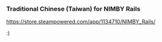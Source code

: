 ### Traditional Chinese (Taiwan) for NIMBY Rails

https://store.steampowered.com/app/1134710/NIMBY_Rails/

:)
